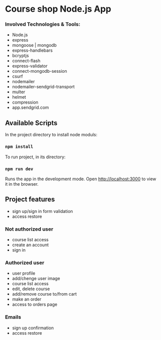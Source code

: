 # Course shop Node.js App

### Involved Technologies & Tools:
* Node.js
* express
* mongoose | mongodb 
* express-handlebars
* bcryptjs
* connect-flash
* express-validator
* connect-mongodb-session
* csurf
* nodemailer
* nodemailer-sendgrid-transport
* multer
* helmet
* compression
* app.sendgrid.com

## Available Scripts

In the project directory to install node moduls:
### `npm install`

To run project, in its directory:
### `npm run dev`

Runs the app in the development mode.
Open [http://localhost:3000](http://localhost:3000) to view it in the browser.

## Project features

- sign up/sign in form validation
- access restore

### Not authorized user
- course list access
- create an account
- sign in 

### Authorized user
- user profile
- add/chenge user image 
- course list access
- edit, delete course
- add/remove course to/from cart
- make an order
- access to orders page

### Emails
- sign up confirmation
- access restore
